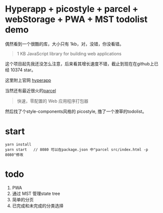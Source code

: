 # Hyperapp + picostyle + parcel + webStorage + PWA + MST todolist demo 

偶然看到一个很酷的库，大小只有 1kb，对，没错，你没看错。

>1 KB JavaScript library for building web applications

这个项目起先我还没怎么注意，后来看其增长速度不错，截止到现在在github上已经 10374 star。

这里附上官网 [hyperapp][1]

当然还有最近很火的[parcel][2]

>快速，零配置的 Web 应用程序打包器

然后找了个style-components风格的 picostyle, 撸了一个潦草的todolist。

# start

```
yarn install
yarn start   // 8080 可以在package.json 中"parcel src/index.html -p 8080"修改
```

# todo

1. PWA
2. 通过 MST 管理state tree
3. 简单的分页
4. 已完成和未完成的分类选择

[1]:[https://hyperapp.js.org]
[2]:[http://www.css88.com/doc/parcel]